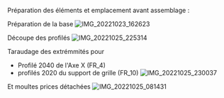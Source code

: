 
Préparation des éléments et emplacement avant assemblage :

Préparation de la base
![IMG_20221023_162623](https://user-images.githubusercontent.com/84618082/208293810-960a5d86-3092-4b9f-b88a-ab028a6ec67a.jpg)

Découpe des profilés
![IMG_20221025_225314](https://user-images.githubusercontent.com/84618082/208293840-6ea5ae18-bdef-4e8e-9fb1-469e124177d3.jpg)

Taraudage des extrémmités pour
- Profilé 2040 de l'Axe X (FR_4)
- profilés 2020 du support de grille (FR_10)
![IMG_20221025_230037](https://user-images.githubusercontent.com/84618082/208293900-6faacc1e-6194-4061-8688-fecb3ef226cb.jpg)

Et moultes prices détachées
![IMG_20221025_081431](https://user-images.githubusercontent.com/84618082/208293920-d7098414-3b9c-40d9-89d6-9b56ffedb044.jpg)

